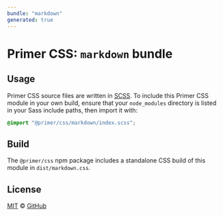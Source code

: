 ```yaml
---
bundle: "markdown"
generated: true
---
```


# Primer CSS: `markdown` bundle

## Usage

Primer CSS source files are written in [SCSS]. To include this Primer CSS module in your own build, ensure that your `node_modules` directory is listed in your Sass include paths, then import it with:

```scss
@import "@primer/css/markdown/index.scss";
```

## Build

The `@primer/css` npm package includes a standalone CSS build of this module in `dist/markdown.css`.

## License

[MIT](https://github.com/primer/css/blob/master/LICENSE) &copy; [GitHub](https://github.com/)


[scss]: https://sass-lang.com/documentation/syntax#scss
